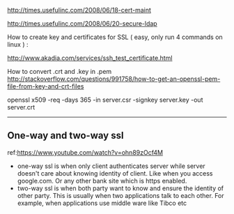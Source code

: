 http://times.usefulinc.com/2008/06/18-cert-maint

http://times.usefulinc.com/2008/06/20-secure-ldap

How to create key and certificates for SSL ( easy, only run 4 commands on linux ) :

http://www.akadia.com/services/ssh_test_certificate.html

How to convert .crt and .key in .pem
http://stackoverflow.com/questions/991758/how-to-get-an-openssl-pem-file-from-key-and-crt-files


openssl x509 -req -days 365 -in server.csr -signkey server.key -out server.crt

----------------------------------------
One-way and two-way ssl
--------------------------------------
ref:https://www.youtube.com/watch?v=ohn89zOcf4M

- one-way ssl is when only client authenticates server while server doesn't care about knowing identity of client. Like when you access google.com. Or any other bank site which is https enabled.
- two-way ssl is when both party want to know and ensure the identity of other party. This is usually when two applications talk to each other. For example, when applications use middle ware like Tibco etc



